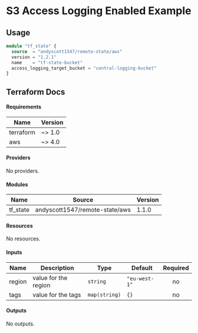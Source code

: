 # S3 Access Logging Enabled Example

## Usage 

```terraform
module "tf_state" {
  source  = "andyscott1547/remote-state/aws"
  version = "1.2.1"
  name    = "tf-state-bucket"
  access_logging_target_bucket = "central-logging-bucket"
}
```

## Terraform Docs

<!-- BEGIN_TF_DOCS -->
#### Requirements

| Name | Version |
|------|---------|
| terraform | ~> 1.0 |
| aws | ~> 4.0 |

#### Providers

No providers.

#### Modules

| Name | Source | Version |
|------|--------|---------|
| tf_state | andyscott1547/remote-state/aws | 1.1.0 |

#### Resources

No resources.

#### Inputs

| Name | Description | Type | Default | Required |
|------|-------------|------|---------|:--------:|
| region | value for the region | `string` | `"eu-west-1"` | no |
| tags | value for the tags | `map(string)` | `{}` | no |

#### Outputs

No outputs.
<!-- END_TF_DOCS -->